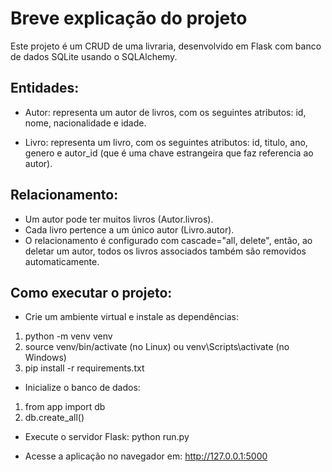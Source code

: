 # Breve explicação do projeto

Este projeto é um CRUD de uma livraria, desenvolvido em Flask com banco de dados SQLite usando o SQLAlchemy.

## Entidades:
- Autor: representa um autor de livros, com os seguintes atributos: id, nome, nacionalidade e idade.

- Livro: representa um livro, com os seguintes atributos: id, titulo, ano, genero e autor_id (que é uma chave estrangeira que faz referencia ao autor).

## Relacionamento:
- Um autor pode ter muitos livros (Autor.livros).
- Cada livro pertence a um único autor (Livro.autor).
- O relacionamento é configurado com cascade="all, delete", então, ao deletar um autor, todos os livros associados também são removidos automaticamente.

## Como executar o projeto:
- Crie um ambiente virtual e instale as dependências:
1. python -m venv venv
2. source venv/bin/activate (no Linux) ou venv\Scripts\activate (no Windows)
3. pip install -r requirements.txt

- Inicialize o banco de dados:
1. from app import db
2. db.create_all()

- Execute o servidor Flask:
python run.py

- Acesse a aplicação no navegador em:
http://127.0.0.1:5000

